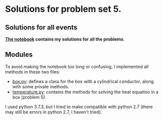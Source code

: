 # Solutions for problem set 5.

## Solutions for all events
**[The notebook](https://github.com/tomvandal/phys512/tree/master/assignments/ps5/ps5.ipynb) contains my solutions for all the problems**.

## Modules
To avoid making the notebook too long or confusing, I implemented all methods in these two files:
    
- [box.py](https://github.com/tomvandal/phys512/tree/master/assignments/ps5/box.py): defines a class for the box with a cylindrical conductor, along with some private methods.
- [temperature.py](https://github.com/tomvandal/phys512/tree/master/assignments/ps5/temperature.py): contains the methods for solving the heat equatino in a box (problem 5).

I used python 3.7.3, but I tried to make compatible with python 2.7 (there may still be errors in python 2.7, I haven't tried).
